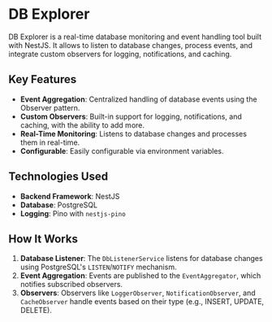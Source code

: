 # DB Explorer

DB Explorer is a real-time database monitoring and event handling tool built with NestJS. It allows to listen to database changes, process events, and integrate custom observers for logging, notifications, and caching.

## Key Features

- **Event Aggregation**: Centralized handling of database events using the Observer pattern.
- **Custom Observers**: Built-in support for logging, notifications, and caching, with the ability to add more.
- **Real-Time Monitoring**: Listens to database changes and processes them in real-time.
- **Configurable**: Easily configurable via environment variables.

## Technologies Used

- **Backend Framework**: NestJS
- **Database**: PostgreSQL
- **Logging**: Pino with `nestjs-pino`

## How It Works

1. **Database Listener**: The `DbListenerService` listens for database changes using PostgreSQL's `LISTEN`/`NOTIFY` mechanism.
2. **Event Aggregation**: Events are published to the `EventAggregator`, which notifies subscribed observers.
3. **Observers**: Observers like `LoggerObserver`, `NotificationObserver`, and `CacheObserver` handle events based on their type (e.g., INSERT, UPDATE, DELETE).
